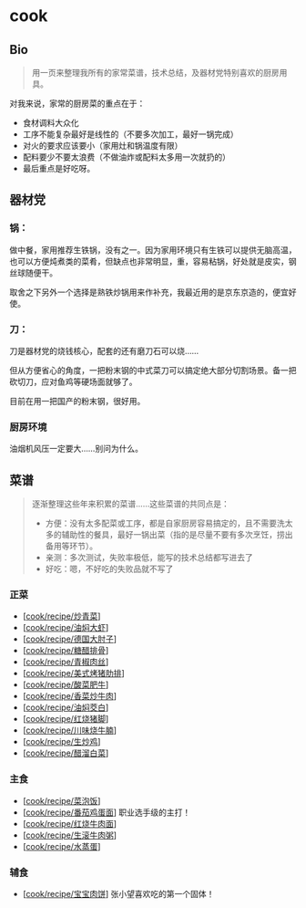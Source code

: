 # cook

## Bio

> 用一页来整理我所有的家常菜谱，技术总结，及器材党特别喜欢的厨房用具。

对我来说，家常的厨房菜的重点在于：

- 食材调料大众化
- 工序不能复杂最好是线性的（不要多次加工，最好一锅完成）
- 对火的要求应该要小（家用灶和锅温度有限）
- 配料要少不要太浪费（不做油炸或配料太多用一次就扔的）
- 最后重点是好吃呀。

## 器材党

### **锅**：

做中餐，家用推荐生铁锅，没有之一。因为家用环境只有生铁可以提供无脑高温，也可以方便炖煮类的菜肴，但缺点也非常明显，重，容易粘锅，好处就是皮实，钢丝球随便干。

取舍之下另外一个选择是熟铁炒锅用来作补充，我最近用的是京东京造的，便宜好使。

### **刀**：

刀是器材党的烧钱核心，配套的还有磨刀石可以烧……

但从方便省心的角度，一把粉末钢的中式菜刀可以搞定绝大部分切割场景。备一把砍切刀，应对鱼鸡等硬场面就够了。

目前在用一把国产的粉末钢，很好用。

### 厨房环境

油烟机风压一定要大……别问为什么。

## 菜谱

> 逐渐整理这些年来积累的菜谱……这些菜谱的共同点是：
> 
> - 方便：没有太多配菜或工序，都是自家厨房容易搞定的，且不需要洗太多的辅助性的餐具，最好一锅出菜（指的是尽量不要有多次烹饪，捞出备用等环节）。
> - 亲测：多次测试，失败率极低，能写的技术总结都写进去了
> - 好吃：嗯，不好吃的失败品就不写了

### 正菜

- [[cook/recipe/炒青菜]]
- [[cook/recipe/油焖大虾]]
- [[cook/recipe/德国大肘子]]
- [[cook/recipe/糖醋排骨]]
- [[cook/recipe/青椒肉丝]]
- [[cook/recipe/美式烤猪肋排]]
- [[cook/recipe/酸菜肥牛]]
- [[cook/recipe/香菜炒牛肉]]
- [[cook/recipe/油焖茭白]]
- [[cook/recipe/红烧猪脚]]
- [[cook/recipe/川味烧牛腩]]
- [[cook/recipe/生炒鸡]]
- [[cook/recipe/醋溜白菜]]

### 主食

- [[cook/recipe/菜泡饭]]
- [[cook/recipe/番茄鸡蛋面]] 职业选手级的主打！
- [[cook/recipe/红烧牛肉面]]
- [[cook/recipe/生滚牛肉粥]]
- [[cook/recipe/水蒸蛋]]

### 辅食

- [[cook/recipe/宝宝肉饼]] 张小望喜欢吃的第一个固体！


[//begin]: # "Autogenerated link references for markdown compatibility"
[cook/recipe/炒青菜]: cook/recipe/炒青菜 "炒青菜"
[cook/recipe/油焖大虾]: cook/recipe/油焖大虾 "油焖大虾"
[cook/recipe/德国大肘子]: cook/recipe/德国大肘子 "德国大肘子"
[cook/recipe/糖醋排骨]: cook/recipe/糖醋排骨 "糖醋排骨"
[cook/recipe/青椒肉丝]: cook/recipe/青椒肉丝 "青椒肉丝"
[cook/recipe/美式烤猪肋排]: cook/recipe/美式烤猪肋排 "美式烤猪肋排"
[cook/recipe/酸菜肥牛]: cook/recipe/酸菜肥牛 "酸菜肥牛"
[cook/recipe/香菜炒牛肉]: cook/recipe/香菜炒牛肉 "香菜炒牛肉"
[cook/recipe/油焖茭白]: cook/recipe/油焖茭白 "油焖茭白"
[cook/recipe/红烧猪脚]: cook/recipe/红烧猪脚 "红烧猪脚"
[cook/recipe/川味烧牛腩]: cook/recipe/川味烧牛腩 "川味烧牛腩"
[cook/recipe/生炒鸡]: cook/recipe/生炒鸡 "生炒鸡"
[cook/recipe/醋溜白菜]: cook/recipe/醋溜白菜 "醋溜白菜"
[cook/recipe/菜泡饭]: cook/recipe/菜泡饭 "菜泡饭"
[cook/recipe/番茄鸡蛋面]: cook/recipe/番茄鸡蛋面 "番茄鸡蛋面"
[cook/recipe/红烧牛肉面]: cook/recipe/红烧牛肉面 "红烧牛肉面"
[cook/recipe/生滚牛肉粥]: cook/recipe/生滚牛肉粥 "生滚牛肉粥"
[cook/recipe/水蒸蛋]: cook/recipe/水蒸蛋 "水蒸蛋"
[cook/recipe/宝宝肉饼]: cook/recipe/宝宝肉饼 "宝宝肉饼"
[//end]: # "Autogenerated link references"